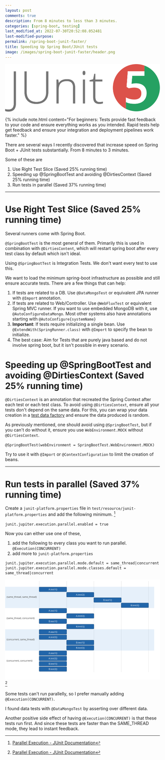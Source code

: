 ```yaml
---
layout: post
comments: true
description: From 8 minutes to less than 3 minutes.
categories: [spring-boot, testing]
last_modified_at: 2022-07-30T20:52:08.052481
last-modified-purpose:
permalink: /spring-boot-junit-faster/
title: Speeding Up Spring Boot/JUnit tests
image: /images/spring-boot-junit-faster/header.png
---
```

![JUnit Logo](/images/spring-boot-junit-faster/header.png)

{% include note.html content="For beginners: Tests provide fast feedback to your code and ensure everything works as you intended. Rapid tests help get feedback and ensure your integration and deployment pipelines work faster." %}

There are several ways I recently discovered that increase speed on Spring Boot + JUnit tests substantially. From 8 minutes to 3 minutes.

Some of these are

1. Use Right Test Slice (Saved 25% running time)
2. Speeding up @SpringBootTest and avoiding @DirtiesContext (Saved 25% running time)
2. Run tests in parallel (Saved 37% running time)

***

# **Use Right Test Slice** (Saved 25% running time)

Several runners come with Spring Boot. 

`@SpringBootTest` is the most general of them. Primarily this is used in combination with `@DirtiesContent`, which will restart spring boot after every test class by default which isn't ideal.

Using `@SpringBootTest` is Integration Tests. We don't want every test to use this.

We want to load the minimum spring-boot infrastructure as possible and still ensure accurate tests. There are a few things that can help:

1. If tests are related to a DB. Use `@DataMongoTest` or equivalent JPA runner with `@Import` annotation.
2. If tests are related to Web/Controller. Use `@WebFluxTest` or equivalent Spring MVC runner. If you want to use embedded MongoDB with it, use `@AutoConfigureDataMongo`. Most other systems also have annotations starting with `@AutoConfigure{systemName}`
3. **Important**: If tests require initializing a single bean. Use `@ExtendWith(SpringRunner.class)` with `@Import` to specify the bean to initialize.
4. The best case: Aim for Tests that are purely java based and do not involve spring boot, but it isn't possible in every scenario.

# **Speeding up @SpringBootTest and avoiding @DirtiesContext** (Saved 25% running time)

`@DirtiesContext` is an annotation that recreated the Spring Context after each test or each test class. To avoid using `@DirtiesContext`, ensure all your tests don't depend on the same data. For this, you can wrap your data creation in a [test data factory](/test-data-factories) and ensure the data produced is random.

As previously mentioned, one should avoid using `@SpringBootTest`, but if you can't do without it, ensure you use `WebEnvironment.MOCK`  without `@DirtiesContext`.

`@SpringBootTest(webEnvironment = SpringBootTest.WebEnvironment.MOCK)`

Try to use it with `@Import` or `@ContextConfiguration` to limit the creation of beans.

***

# **Run tests in parallel** (Saved 37% running time)

Create a `junit-platform.properties` file in `test/resource/junit-platform.properties` and add the following minimum. [^1]

`junit.jupiter.execution.parallel.enabled = true`

Now you can either use one of these,

1. add the following to every class you want to run parallel. `@Execution(CONCURRENT)`
2. add more to `junit-platform.properties`

```
junit.jupiter.execution.parallel.mode.default = same_thread|concurrent
junit.jupiter.execution.parallel.mode.classes.default =  same_thread|concurrent
```

![](/images/junit-execution-mode.svg)
[^1]

Some tests can't run parallelly, so I prefer manually adding  `@Execution(CONCURRENT)`.

I found data tests with `@DataMongoTest` by asserting over different data.

Another positive side effect of having `@Execution(CONCURRENT)` is that these tests run first. And since these tests are faster than the SAME_THREAD mode, they lead to instant feedback.

[^1]: [Parallel Execution - JUnit Documentation](https://junit.org/junit5/docs/current/user-guide/#writing-tests-parallel-execution)